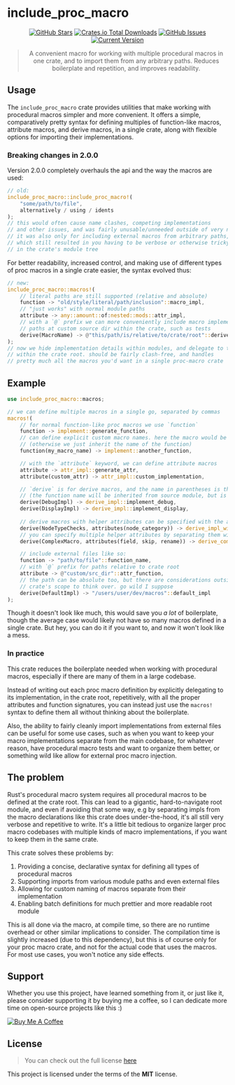 include_proc_macro
============

<div style="text-align: center;">

[![GitHub Stars](https://img.shields.io/github/stars/orgrinrt/include_proc_macro.svg)](https://github.com/orgrinrt/include_proc_macro/stargazers)
[![Crates.io Total Downloads](https://img.shields.io/crates/d/include_proc_macro)](https://crates.io/crates/include_proc_macro)
[![GitHub Issues](https://img.shields.io/github/issues/orgrinrt/include_proc_macro.svg)](https://github.com/orgrinrt/include_proc_macro/issues)
[![Current Version](https://img.shields.io/badge/version-2.0.3-blue.svg)](https://github.com/orgrinrt/include_proc_macro)

> A convenient macro for working with multiple procedural macros in one crate, and to import them from any arbitrary paths. Reduces boilerplate and repetition, and improves readability.

</div>

## Usage

The
`include_proc_macro` crate provides utilities that make working with procedural macros simpler and more convenient. It offers a simple, comparatively pretty syntax for defining multiples of function-like macros, attribute macros, and derive macros, in a single crate, along with flexible options for importing their implementations.

### Breaking changes in 2.0.0

Version 2.0.0 completely overhauls the api and the way the macros are used:

```rust
// old:
include_proc_macro::include_proc_macro!(
    "some/path/to/file",
    alternatively / using / idents
);
// this would often cause name clashes, competing implementations
// and other issues, and was fairly unusable/unneeded outside of very niche applications.
// it was also only for including external macros from arbitrary paths,
// which still resulted in you having to be verbose or otherwise tricky with other macros
// in the crate's module tree
```

For better readability, increased control, and making use of different types of proc macros in a single crate easier, the syntax evolved thus:

```rust
// new:
include_proc_macro::macros!(
    // literal paths are still supported (relative and absolute)
    function -> "old/style/literal/path/inclusion"::macro_impl,
    // "just works" with normal module paths
    attribute -> any::amount::of:nested::mods::attr_impl,
    // with a `@` prefix we can more conveniently include macro implementations from 
    // paths at custom source dir within the crate, such as tests
    derive(MacroName) -> @"this/path/is/relative/to/crate/root"::derive_impl 
);
// now we hide implementation details within modules, and delegate to them
// within the crate root. should be fairly clash-free, and handles
// pretty much all the macros you'd want in a single proc-macro crate
```

## Example

```rust
use include_proc_macro::macros;

// we can define multiple macros in a single go, separated by commas
macros!(
    // for normal function-like proc macros we use `function`
    function -> implement::generate_function,
    // can define explicit custom macro names. here the macro would be `my_macro_name`
    // (otherwise we just inherit the name of the function)
    function(my_macro_name) -> implement::another_function,

    // with the `attribute` keyword, we can define attribute macros
    attribute -> attr_impl::generate_attr,
    attribute(custom_attr) -> attr_impl::custom_implementation,

    // `derive` is for derive macros, and the name in parentheses is the actual derive name
    // (the function name will be inherited from source module, but is seldom needed)
    derive(DebugImpl) -> derive_impl::implement_debug,
    derive(DisplayImpl) -> derive_impl::implement_display,
    
    // derive macros with helper attributes can be specified with the attributes() syntax
    derive(NodeTypeChecks, attributes(node_category)) -> derive_impl_with_attrs::impl_with_attributes,
    // you can specify multiple helper attributes by separating them with commas
    derive(ComplexMacro, attributes(field, skip, rename)) -> derive_complex::implementation,

    // include external files like so:
    function -> "path/to/file"::function_name,
    // with `@` prefix for paths relative to crate root
    attribute -> @"custom/src_dir"::attr_function,
    // the path can be absolute too, but there are considerations outside of this
    // crate's scope to think over. go wild I suppose
    derive(DefaultImpl) -> "/users/user/dev/macros"::default_impl
);
```

Though it doesn't look like much, this would save you *a
lot* of boilerplate, though the average case would likely not have so many macros defined in a single crate. But hey, you can do it if you want to, and now it won't look like a mess.

### In practice

This crate reduces the boilerplate needed when working with procedural macros, especially if there are many of them in a large codebase.

Instead of writing out each proc macro definition by explicitly delegating to its implementation, in the crate root, repetitively, with all the proper attributes and function signatures, you can instead just use the
`macros!` syntax to define them all without thinking about the boilerplate.

Also, the ability to fairly cleanly import implementations from external files can be useful for some use cases, such as when you want to keep your macro implementations separate from the main codebase, for whatever reason, have procedural macro tests and want to organize them better, or something wild like allow for external proc macro injection.

## The problem

Rust's procedural macro system requires all procedural macros to be defined at the crate root. This can lead to a gigantic, hard-to-navigate root module, and even if avoiding that some way, e.g by separating impls from the macro declarations like this crate does under-the-hood, it's all still very verbose and repetitive to write. It's a little bit tedious to organize larger proc macro codebases with multiple kinds of macro implementations, if you want to keep them in the same crate.

This crate solves these problems by:

1. Providing a concise, declarative syntax for defining all types of procedural macros
2. Supporting imports from various module paths and even external files
3. Allowing for custom naming of macros separate from their implementation
4. Enabling batch definitions for much prettier and more readable root module

This is all done via the macro, at compile time, so there are no runtime overhead or other similar implications to consider. The compilation time is slightly increased (due to this dependency), but this is of course only for your proc macro crate, and not for the actual code that uses the macros. For most use cases, you won't notice any side effects.

## Support

Whether you use this project, have learned something from it, or just like it, please consider supporting it by buying me a coffee, so I can dedicate more time on open-source projects like this :)

<a href="https://buymeacoffee.com/orgrinrt" target="_blank"><img src="https://www.buymeacoffee.com/assets/img/custom_images/orange_img.png" alt="Buy Me A Coffee" style="height: auto !important;width: auto !important;" ></a>

## License

> You can check out the full license [here](https://github.com/orgrinrt/include_proc_macro/blob/master/LICENSE)

This project is licensed under the terms of the **MIT** license.
